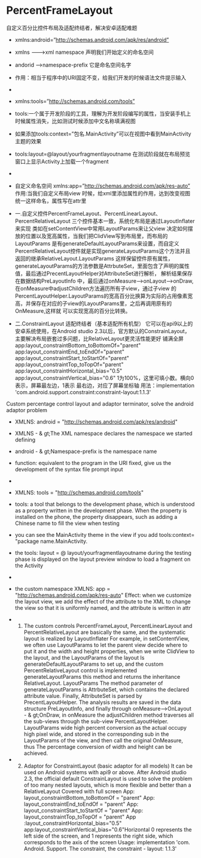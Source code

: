 # PercentFrameLayout
自定义百分比控件布局及适配终结者，解决安卓适配难题

 * xmlns:android=”http://schemas.android.com/apk/res/android”
 *  xmlns --->xml namespace  声明我们开始定义的命名空间
 *  andorid -->namespace-prefix 它是命名空间名字
 *  作用：相当于程序中的URI固定不变，给我们开发的时候语法文件提示输入
 *
 * xmlns:tools=”http://schemas.android.com/tools”
 * tools:一个属于开发阶段的工具，理解为开发阶段编写的属性，当安装手机上时候属性消失，比如测试时候添加中文名称填满视图
 * 如果添加tools:context=”包名.MainActivity”可以在视图中看到MainActivity主题的效果
 * tools:layout=@layout/yourfragmentlayoutname  在测试阶段就在布局预览窗口上显示Activity上加载一个fragment
 *
 * 自定义命名空间  xmlns:app=”http://schemas.android.com/apk/res-auto”
  作用:当我们自定义布局view 时候，给xml里添加属性的作用，达到改变视图 统一这样命名，属性写在attr里
 
 * 一.自定义控件PercentFrameLayout、PercentLinearLayout、PercentRelativeLayout 三个控件基本一致，系统化布局是通过LayoutInflater来实现
 类如在setContentView中常用LayoutParams来让父view 决定如何摆放的位置以及宽高属性，当我们把ClidView写到布局里，而布局的LayoutParams
 是有generateDefaultLayoutParams来设置，而自定义PercentRelativeLayout控件就是实现generateLayoutParams这个方法并且返回的继承RelativeLayout.LayoutParams
 这样保留控件原有属性， generateLayoutParams的方法参数是AttrbuteSet，里面包含了声明的属性值，最后通过PrecentLayoutHelper对AttributeSet进行解析，
  解析结果保存在数据结构PreLayoutInfo 中，最后通过onMeasure-->onLayout-->onDraw,在onMeasure中adjustChildren方法遍历所有子view，通过子view 的
  PercentLayoutHelper.LayoutParams的宽高百分比换算为实际的占用像素宽高，并保存在对应的子view的LayoutParams里，之后再调用原有的OnMeasure,这样就
  可以实现宽高的百分比转换。
 * 二.ConstraintLayout 适配终结者（基本适配所有机型）
  它可以在api9以上的安卓系统使用，在Android studio 2.3以后，官方默认的ConstrainLayout，主要解决布局嵌套过多问题，比RelativeLayout更灵活性能更好
  铺满全屏 
  app:layout_constraintBottom_toBottomOf="parent"
  app:layout_constraintEnd_toEndOf="parent"
  app:layout_constraintStart_toStartOf="parent"
  app:layout_constraintTop_toTopOf="parent"
  app:layout_constraintHorizontal_bias="0.5" app:layout_constraintVertical_bias="0.6"  1为100%，这里可填小数。横向0表示，屏幕最左边，1表示     最右边，对应了屏幕坐标轴
  用法：implementation 'com.android.support.constraint:constraint-layout:1.1.3'
 

Custom percentage control layout and adaptor terminator, solve the android adaptor problem
* XMLNS: android = "http://schemas.android.com/apk/res/android"
* XMLNS - & gt;The XML namespace declares the namespace we started defining
* android - & gt;Namespace-prefix is the namespace name
* function: equivalent to the program in the URI fixed, give us the development of the syntax file prompt input
*
* XMLNS: tools = "http://schemas.android.com/tools"
* tools: a tool that belongs to the development phase, which is understood as a property written in the development phase. When the property is installed on the phone, the property disappears, such as adding a Chinese name to fill the view when testing
* you can see the MainActivity theme in the view if you add tools:context= "package name.MainActivity.
* the tools: layout = @ layout/yourfragmentlayoutname during the testing phase is displayed on the layout preview window to load a fragment on the Activity
*
* the custom namespace XMLNS: app = "http://schemas.android.com/apk/res-auto"
Effect: when we customize the layout view, we add the effect of the attribute to the XML to change the view so that it is uniformly named, and the attribute is written in attr
 
* 1. The custom controls PercentFrameLayout, PercentLinearLayout and PercentRelativeLayout are basically the same, and the systematic layout is realized by LayoutInflater
For example, in setContentView, we often use LayoutParams to let the parent view decide where to put it and the width and height properties, when we write ClidView to the layout, and the LayoutParams of the layout
Is generateDefaultLayoutParams to set up, and the custom PercentRelativeLayout control is implemented generateLayoutParams this method and returns the inheritance RelativeLayout. LayoutParams
The method parameter of generateLayoutParams is AttrbuteSet, which contains the declared attribute value. Finally, AttributeSet is parsed by PrecentLayoutHelper.
The analysis results are saved in the data structure PreLayoutInfo, and finally through onMeasure--&gt;OnLayout - & gt;OnDraw, in onMeasure the adjustChildren method traverses all the sub-views through the sub-view
PercentLayoutHelper. LayoutParams wide high percent conversion as the actual occupy high pixel wide, and stored in the corresponding sub in the LayoutParams of the view, and then call the original OnMeasure, thus
The percentage conversion of width and height can be achieved.
* 2. Adaptor for ConstraintLayout (basic adaptor for all models)
It can be used on Android systems with api9 or above. After Android studio 2.3, the official default ConstrainLayout is used to solve the problem of too many nested layouts, which is more flexible and better than a RelativeLayout
Covered with full screen
App: layout_constraintBottom_toBottomOf = "parent"
App: layout_constraintEnd_toEndOf = "parent"
App: layout_constraintStart_toStartOf = "parent"
App: layout_constraintTop_toTopOf = "parent"
App :layout_constraintHorizontal_bias="0.5" app:layout_constraintVertical_bias="0.6"Horizontal 0 represents the left side of the screen, and 1 represents the right side, which corresponds to the axis of the screen
Usage: implementation 'com. Android. Support. The constraint, the constraint - layout: 1.1.3'
 

